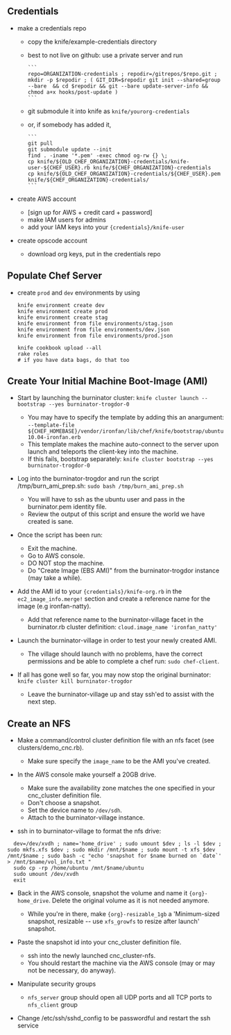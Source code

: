 ## Credentials

* make a credentials repo
  - copy the knife/example-credentials directory
  - best to not live on github: use a private server and run
   
        ``` 
        repo=ORGANIZATION-credentials ; repodir=/gitrepos/$repo.git ; mkdir -p $repodir ; ( GIT_DIR=$repodir git init --shared=group --bare  && cd $repodir && git --bare update-server-info && chmod a+x hooks/post-update ) 
        ```
    
  - git submodule it into knife as `knife/yourorg-credentials`
  - or, if somebody has added it,
  
        ```
        git pull
        git submodule update --init
        find . -iname '*.pem' -exec chmod og-rw {} \;
        cp knife/${OLD_CHEF_ORGANIZATION}-credentials/knife-user-${CHEF_USER}.rb knife/${CHEF_ORGANIZATION}-credentials
        cp knife/${OLD_CHEF_ORGANIZATION}-credentials/${CHEF_USER}.pem knife/${CHEF_ORGANIZATION}-credentials/
        ```
    
* create AWS account
  - [sign up for AWS + credit card + password]
  - make IAM users for admins
  - add your IAM keys into your `{credentials}/knife-user`

* create opscode account
  - download org keys, put in the credentials repo

## Populate Chef Server

* create `prod` and `dev` environments by using 

  ```
  knife environment create dev
  knife environment create prod
  knife environment create stag
  knife environment from file environments/stag.json  
  knife environment from file environments/dev.json
  knife environment from file environments/prod.json
  ```

  ```
  knife cookbook upload --all
  rake roles 
  # if you have data bags, do that too
  ```

## Create Your Initial Machine Boot-Image (AMI)

* Start by launching the burninator cluster: `knife cluster launch --bootstrap --yes burninator-trogdor-0`
  - You may have to specify the template by adding this an anargument: `--template-file ${CHEF_HOMEBASE}/vendor/ironfan/lib/chef/knife/bootstrap/ubuntu10.04-ironfan.erb`
  - This template makes the machine auto-connect to the server upon launch and teleports the client-key into the machine.
  - If this fails, bootstrap separately: `knife cluster bootstrap --yes burninator-trogdor-0`

* Log into the burninator-trogdor and run the script /tmp/burn_ami_prep.sh: `sudo bash /tmp/burn_ami_prep.sh`
  - You will have to ssh as the ubuntu user and pass in the burninator.pem identity file.
  - Review the output of this script and ensure the world we have created is sane.

* Once the script has been run:
  - Exit the machine.
  - Go to AWS console.
  - DO NOT stop the machine.
  - Do "Create Image (EBS AMI)" from the burninator-trogdor instance (may take a while).

* Add the AMI id to your `{credentials}/knife-org.rb` in the `ec2_image_info.merge!` section and create a reference name for the image (e.g ironfan-natty).
  - Add that reference name to the burninator-village facet in the burninator.rb cluster definition: `cloud.image_name 'ironfan_natty'`

* Launch the burninator-village in order to test your newly created AMI.
  - The village should launch with no problems, have the correct permissions and be able to complete a chef run: `sudo chef-client`.
  
* If all has gone well so far, you may now stop the original burninator: `knife cluster kill burninator-trogdor`
  - Leave the burninator-village up and stay ssh'ed to assist with the next step.

## Create an NFS

* Make a command/control cluster definition file with an nfs facet (see clusters/demo_cnc.rb).
  - Make sure specify the `image_name` to be the AMI you've created.

* In the AWS console make yourself a 20GB drive. 
  - Make sure the availability zone matches the one specified in your cnc_cluster definition file. 
  - Don't choose a snapshot. 
  - Set the device name to `/dev/sdh`.
  - Attach to the burninator-village instance.

* ssh in to burninator-village to format the nfs drive:
```
  dev=/dev/xvdh ; name='home_drive' ; sudo umount $dev ; ls -l $dev ; sudo mkfs.xfs $dev ; sudo mkdir /mnt/$name ; sudo mount -t xfs $dev /mnt/$name ; sudo bash -c "echo 'snapshot for $name burned on `date`' > /mnt/$name/vol_info.txt "
  sudo cp -rp /home/ubuntu /mnt/$name/ubuntu
  sudo umount /dev/xvdh
  exit
```
* Back in the AWS console, snapshot the volume and name it `{org}-home_drive`. Delete the original volume as it is not needed anymore.
  - While you're in there, make `{org}-resizable_1gb` a 'Minimum-sized snapshot, resizable -- use `xfs_growfs` to resize after launch' snapshot.
  
* Paste the snapshot id into your cnc_cluster definition file. 
  - ssh into the newly launched cnc_cluster-nfs.
  - You should restart the machine via the AWS console (may or may not be necessary, do anyway).

* Manipulate security groups
  - `nfs_server` group should open all UDP ports and all TCP ports to `nfs_client` group

* Change /etc/ssh/sshd_config to be passwordful and restart the ssh service
